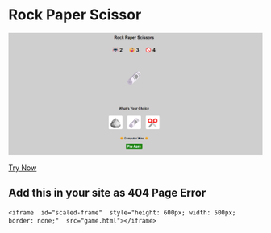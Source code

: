 # Rock Paper Scissor
![image](assets/image.png)

[Try Now ](https://niteshsingh2001.github.io/rock-paper-scissor/)

## Add this in your site as 404 Page Error

    <iframe  id="scaled-frame"  style="height: 600px; width: 500px; border: none;"  src="game.html"></iframe>

